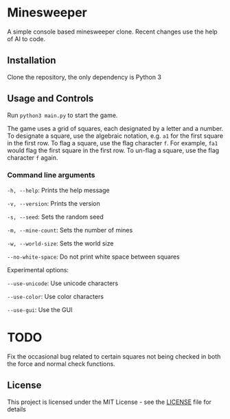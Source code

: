 # Minesweeper

A simple console based minesweeper clone. Recent changes use the help of AI to code.

## Installation

Clone the repository, the only dependency is Python 3

## Usage and Controls

Run `python3 main.py` to start the game.

The game uses a grid of squares, each designated by a letter and a number.
To designate a square, use the algebraic notation, e.g. `a1` for the first square in the first row.
To flag a square, use the flag character `f`. For example, `fa1` would flag the first square in the first row.
To un-flag a square, use the flag character `f` again.

### Command line arguments

`-h, --help`: Prints the help message

`-v, --version`: Prints the version

`-s, --seed`: Sets the random seed

`-m, --mine-count`: Sets the number of mines

`-w, --world-size`: Sets the world size

`--no-white-space`: Do not print white space between squares

Experimental options:

`--use-unicode`: Use unicode characters

`--use-color`: Use color characters

`--use-gui`: Use the GUI

# TODO
Fix the occasional bug related to certain squares not being checked in both the force 
and normal check functions.

## License

This project is licensed under the MIT License - see the [LICENSE](LICENSE.md) file for details
